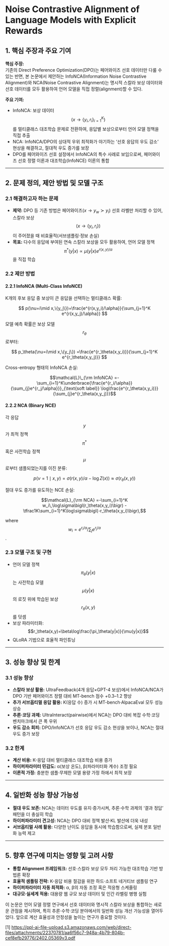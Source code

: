# Noise Contrastive Alignment of Language Models with Explicit Rewards

## 1. 핵심 주장과 주요 기여  
**핵심 주장:**  
기존의 Direct Preference Optimization(DPO)는 페어와이즈 선호 데이터만 다룰 수 있는 반면, 본 논문에서 제안하는 InfoNCA(Information Noise Contrastive Alignment)와 NCA(Noise Contrastive Alignment)는 명시적 스칼라 보상 데이터와 선호 데이터를 모두 활용하여 언어 모델을 직접 정렬(alignment)할 수 있다.  

**주요 기여:**  
- InfoNCA: 보상 데이터 $$(x \to \{y_i, r_i\}_{i=1}^K)$$를 멀티클래스 대조학습 문제로 전환하여, 응답별 보상으로부터 언어 모델 정책을 직접 추출  
- NCA: InfoNCA/DPO의 상대적 우위 최적화가 야기하는 ‘선호 응답의 우도 감소’ 현상을 해결하고, 절대적 우도 증가를 보장  
- DPO를 페어와이즈 선호 설정에서 InfoNCA의 특수 사례로 보임으로써, 페어와이즈 선호 정렬 이론과 대조학습(InfoNCE) 이론의 통합  

***

## 2. 문제 정의, 제안 방법 및 모델 구조

### 2.1 해결하고자 하는 문제  
- **제약:** DPO 등 기존 방법은 페어와이즈($x→{y_w ≻ y_l}$) 선호 라벨만 처리할 수 있어, 스칼라 보상 $$(x→\{y_i,r_i\})$$이 주어졌을 때 비효율적(서브샘플링·정보 손실)  
- **목표:** 다수의 응답에 부여된 연속 스칼라 보상을 모두 활용하여, 언어 모델 정책  
$$\displaystyle \pi^*(y|x)\propto \mu(y|x)e^{r(x,y)/\alpha}$$을 직접 학습  

### 2.2 제안 방법  
#### 2.2.1 InfoNCA (Multi-Class InfoNCE)  
K개의 후보 응답 중 보상이 큰 응답을 선택하는 멀티클래스 확률:  

$$
p(\nu=i\mid x,\{y_j\})=\frac{e^{r(x,y_i)/\alpha}}{\sum_{j=1}^K e^{r(x,y_j)/\alpha}}
$$  

모델 예측 확률은 보상 모델 $$r_\theta$$로부터:  

$$
p_\theta(\nu=i\mid x,\{y_j\})
=\frac{e^{r_\theta(x,y_i)}}{\sum_{j=1}^K e^{r_\theta(x,y_j)}}
$$  

Cross-entropy 형태의 InfoNCA 손실:  

```math
\mathcal{L}\_{\rm InfoNCA}
=-\sum_{i=1}^K\underbrace{\frac{e^{r_i/\alpha}}{\sum_{j}e^{r_j/\alpha}}}_{\text{soft label}}
\log\frac{e^{r_\theta(x,y_i)}}{\sum_{j}e^{r_\theta(x,y_j)}}
```

#### 2.2.2 NCA (Binary NCE)  
각 응답 $$y$$가 최적 정책 $$\pi^*$$ 혹은 사전학습 정책 $$\mu$$로부터 샘플되었는지를 이진 분류:  

$$
p(\nu=1\mid x,y)=\sigma\bigl(r(x,y)/\alpha -\log Z(x)\bigr)
\approx\sigma\bigl(r_\theta(x,y)\bigr)
$$  

절대 우도 증가를 유도하는 NCE 손실:  

```math
\mathcal{L}_{\rm NCA}
=-\sum_{i=1}^K w_i\,\log\sigma\bigl(r_\theta(x,y_i)\bigr)
-\tfrac1K\sum_{i=1}^K\log\sigma\bigl(-r_\theta(x,y_i)\bigr),
``` 

where $$w_i=e^{r_i/\alpha}/\sum_j e^{r_j/\alpha}$$.

### 2.3 모델 구조 및 구현  
- 언어 모델 정책 $$\pi_\theta(y|x)$$는 사전학습 모델 $$\mu(y|x)$$의 로짓 위에 학습된 보상 $$r_\theta(x,y)$$를 덧셈  
- 보상 파라미터화: $$r_\theta(x,y)=\beta\log\frac{\pi_\theta(y|x)}{\mu(y|x)}$$  
- QLoRA 기법으로 효율적 파인튜닝  

***

## 3. 성능 향상 및 한계  

### 3.1 성능 향상  
- **스칼라 보상 활용:** UltraFeedback(4개 응답×GPT-4 보상)에서 InfoNCA/NCA가 DPO 기반 페어와이즈 정렬 대비 MT-bench 점수 +0.3–1.2 향상  
- **추가 서브옵티멀 응답 활용:** K(응답 수) 증가 시 MT-bench·AlpacaEval 모두 성능 상승  
- **추론·코딩 과제:** UltraInteract(pairwise)에서 NCA는 DPO 대비 복잡 수학·코딩 벤치마크에서 큰 폭 우위  
- **우도 감소 회피:** DPO/InfoNCA가 선호 응답 우도 감소 현상을 보이나, NCA는 절대 우도 증가 보장  

### 3.2 한계  
- **계산 비용:** K-응답 대비 멀티클래스 대조학습 비용 증가  
- **하이퍼파라미터 민감도:** α(보상 온도), β(파라미터화 계수) 조정 필요  
- **이론적 가정:** 충분한 샘플·무제한 모델 용량 가정 하에서 최적 보장  

***

## 4. 일반화 성능 향상 가능성  
- **절대 우도 보존:** NCA는 데이터 우도를 유지·증가시켜, 추론·수학 과제의 ‘결과 정답’ 패턴을 더 충실히 학습  
- **하이퍼파라미터 견고성:** NCA는 DPO 대비 정책 발산·KL 발산에 더욱 내성  
- **서브옵티멀 사례 활용:** 다양한 난이도 응답을 동시에 학습함으로써, 실제 분포 일반화 능력 제고  

***

## 5. 향후 연구에 미치는 영향 및 고려 사항  
- **통합 Alignment 프레임워크:** 선호·스칼라 보상 모두 처리 가능한 대조학습 기반 방법론 확장  
- **효율적 샘플링 전략:** K-응답 비용 절감을 위한 하드·소프트 네거티브 샘플링 연구  
- **하이퍼파라미터 자동 최적화:** α, β의 자동 조정 혹은 적응형 스케줄링  
- **대규모·실세계 적용:** 대용량 웹 규모 보상 데이터 및 인간 라벨링 병행 실험  

이 논문은 언어 모델 정렬 연구에서 선호 데이터와 명시적 스칼라 보상을 통합하는 새로운 관점을 제시하며, 특히 추론·수학·코딩 분야에서의 일반화 성능 개선 가능성을 열어두었다. 앞으로 계산 효율성과 안정성을 높이는 연구가 중요할 것이다.

[1] https://ppl-ai-file-upload.s3.amazonaws.com/web/direct-files/attachments/22370781/aa6f56c7-948a-4b79-804b-cef8efb29776/2402.05369v3.pdf
